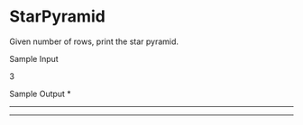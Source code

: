 # StarPyramid

Given number of rows, print the star pyramid.

Sample Input

3

Sample Output
    *
  * * *
* * * * *
